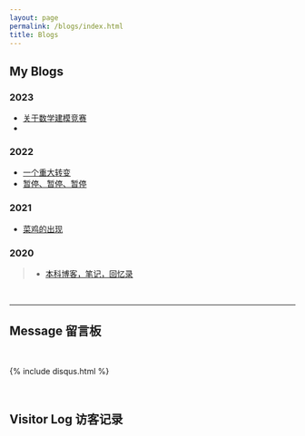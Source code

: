 ```yaml
---
layout: page
permalink: /blogs/index.html
title: Blogs
---
```


## My Blogs

### 2023

- [关于数学建模竞赛](https://Zqwangmath.github.com/blogs/team2023)
-

### 2022


- [一个重大转变](https://Zqwangmath.github.com/blogs/cambridge/)<br>
- [暂停、暂停、暂停](https://Zqwangmath.github.com/blogs/stop/)

### 2021

- [菜鸡的出现](https://Zqwangmath.github.com/blogs/19yrs)


### 2020

> - [本科博客，笔记，回忆录](https://mieclance.club/)

<br>

---

## Message 留言板

<br>

{% include disqus.html %}

<br>

## Visitor Log 访客记录

<br>

<div class="stat"><script type="text/javascript" id="clstr_globe" src="//clustrmaps.com/globe.js?d=tGZ_4852x6Mm-PPomoo98e4y_CI8D9TmioGTO03Daik"></script></div>

<br>

